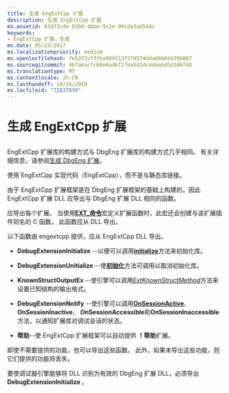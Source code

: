 ```yaml
---
title: 生成 EngExtCpp 扩展
description: 生成 EngExtCpp 扩展
ms.assetid: 63d73c4e-03b8-4bbe-9c2e-96cda3ad544c
keywords:
- EngExtCpp 扩展，生成
ms.date: 05/23/2017
ms.localizationpriority: medium
ms.openlocfilehash: 7e5372cfffba989313f5f0574dda046844396007
ms.sourcegitcommit: 4b7a6ac7c68e6ad6f27da5d1dc4deabd5d34b748
ms.translationtype: MT
ms.contentlocale: zh-CN
ms.lasthandoff: 10/24/2019
ms.locfileid: "72837830"
---
```

# <a name="building-engextcpp-extensions"></a>生成 EngExtCpp 扩展


## <span id="ddk_building_dbgeng_extensions_dbx"></span><span id="DDK_BUILDING_DBGENG_EXTENSIONS_DBX"></span>


EngExtCpp 扩展库的构建方式与 DbgEng 扩展库的构建方式几乎相同。 有关详细信息，请参阅[生成 DbgEng 扩展](building-dbgeng-extensions.md)。

使用 EngExtCpp 实现代码（EngExtCpp），而不是与静态库链接。

由于 EngExtCpp 扩展框架是在 DbgEng 扩展框架的基础上构建的，因此 EngExtCpp 扩展 DLL 应导出与 DbgEng 扩展 DLL 相同的函数。

应导出每个扩展。 当使用[**EXT\_命令**](https://docs.microsoft.com/windows-hardware/drivers/ddi/engextcpp/nf-engextcpp-ext_command)宏定义扩展函数时，此宏还会创建与该扩展插件同名的 C 函数。 此函数应从 DLL 导出。

以下函数由 engextcpp 提供，应从 EngExtCpp DLL 导出。

-   **DebugExtensionInitialize** --以便可以调用[**initialize**](https://docs.microsoft.com/previous-versions/windows/hardware/previsioning-framework/ff550945(v=vs.85))方法来初始化库。

-   **DebugExtensionUnitialize** --使[**初始化**](https://docs.microsoft.com/previous-versions/windows/hardware/previsioning-framework/ff558961(v=vs.85))方法可调用以取消初始化库。

-   **KnownStructOutputEx** --使引擎可以调用[*ExtKnownStructMethod*](https://docs.microsoft.com/previous-versions/windows/hardware/previsioning-framework/ff543989(v=vs.85))方法来设置已知结构的输出格式。

-   **DebugExtensionNotify** --使引擎可以调用[**OnSessionActive**](https://docs.microsoft.com/previous-versions/windows/hardware/previsioning-framework/ff552312(v=vs.85))、 **OnSessionInactive**、 **OnSessionAccessible**和**OnSessionInaccessible**方法，以通知扩展库对调试会话的状态。

-   **帮助**--使 EngExtCpp 扩展框架可以自动提供 **！帮助**扩展。

即使不需要提供的功能，也可以导出这些函数。 此外，如果未导出这些功能，则它们提供的功能将丢失。

要使调试器引擎能够将 DLL 识别为有效的 DbgEng 扩展 DLL，必须导出**DebugExtensionInitialize** 。

 

 





